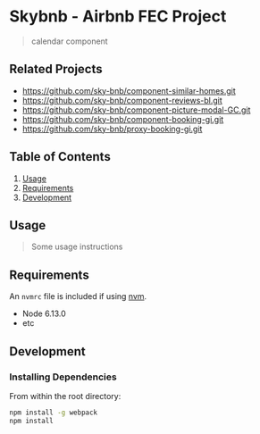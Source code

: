 # Skybnb - Airbnb FEC Project

> calendar component

## Related Projects

  - https://github.com/sky-bnb/component-similar-homes.git
  - https://github.com/sky-bnb/component-reviews-bl.git
  - https://github.com/sky-bnb/component-picture-modal-GC.git
  - https://github.com/sky-bnb/component-booking-gi.git
  - https://github.com/sky-bnb/proxy-booking-gi.git

## Table of Contents

1. [Usage](#Usage)
1. [Requirements](#requirements)
1. [Development](#development)

## Usage

> Some usage instructions

## Requirements

An `nvmrc` file is included if using [nvm](https://github.com/creationix/nvm).

- Node 6.13.0
- etc

## Development

### Installing Dependencies

From within the root directory:

```sh
npm install -g webpack
npm install
```